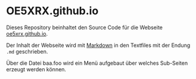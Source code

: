 # OE5XRX.github.io

Dieses Repository beinhaltet den Source Code für die Webseite [oe5xrx.github.io](https://oe5xrx.github.io/).

Der Inhalt der Webseite wird mit [Markdown](https://docs.github.com/de/get-started/writing-on-github/getting-started-with-writing-and-formatting-on-github/basic-writing-and-formatting-syntax) in den Textfiles mit der Endung `.md` geschrieben.

Über die Datei baa.foo wird ein Menü aufgebaut über welches Sub-Seiten erzeugt werden können.
